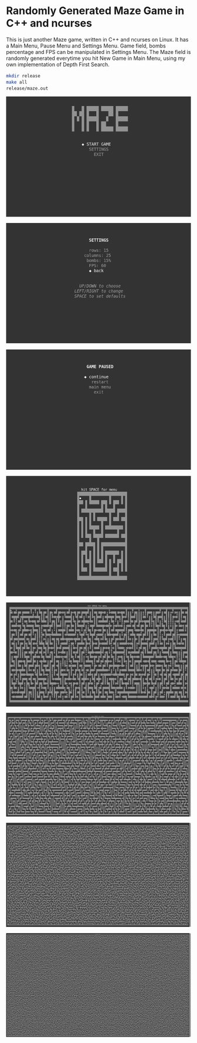 # Randomly Generated Maze Game in C++ and ncurses

This is just another Maze game, written in C++ and ncurses on Linux. It has a Main Menu, Pause Menu and Settings Menu. Game field, bombs percentage and FPS can be manipulated in Settings Menu. The Maze field is randomly generated everytime you hit New Game in Main Menu, using my own implementation of Depth First Search.

```bash
mkdir release
make all
release/maze.out
```

![Alt text](screenshots/1.png)

![Alt text](screenshots/2.png)

![Alt text](screenshots/3.png)

![Alt text](screenshots/4.png)

![Alt text](screenshots/5.png)

![Alt text](screenshots/6.png)

![Alt text](screenshots/7.png)

![Alt text](screenshots/8.png)

